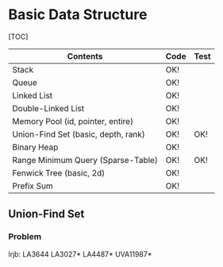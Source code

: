 # Basic Data Structure



[TOC]

| Contents                            | Code | Test |
| ----------------------------------- | ---- | ---- |
| Stack                               | OK!  |      |
| Queue                               | OK!  |      |
| Linked List                         | OK!  |      |
| Double-Linked List                  | OK!  |      |
| Memory Pool (id, pointer, entire)   | OK!  |      |
| Union-Find Set (basic, depth, rank) | OK!  | OK!  |
| Binary Heap                         | OK!  |      |
| Range Minimum Query (Sparse-Table)  | OK!  | OK!  |
| Fenwick Tree (basic, 2d)            | OK!  |      |
| Prefix Sum                          | OK!  |      |



## Union-Find Set 

### Problem

lrjb: LA3644 LA3027* LA4487* UVA11987* 